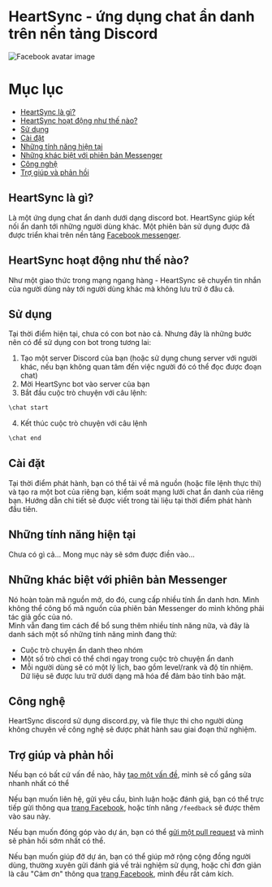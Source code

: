 # HeartSync - ứng dụng chat ẩn danh trên nền tảng Discord

![Facebook avatar image](https://scontent.fhan2-2.fna.fbcdn.net/v/t1.6435-9/206655953_403676684598926_2393075570746251864_n.png?_nc_cat=111&ccb=1-5&_nc_sid=973b4a&_nc_ohc=C17rj_188OkAX_9ItAa&_nc_ht=scontent.fhan2-2.fna&oh=3099dd882bdaa7e89723a094538ec313&oe=614A3ACC)

# Mục lục
- [HeartSync là gì?](#heartsync-là-gì)
- [HeartSync hoạt động như thế nào?](#heartsync-hoạt-động-như-thế-nào)
- [Sử dụng](#sử-dụng)
- [Cài đặt](#cài-đặt)
- [Những tính năng hiện tại](#những-tính-năng-hiện-tại)
- [Những khác biệt với phiên bản Messenger](#những-khác-biệt-với-phiên-bản-messenger)
- [Công nghệ](#công-nghệ)
- [Trợ giúp và phản hồi](#trợ-giúp-và-phản-hồi)

## HeartSync là gì?
Là một ứng dụng chat ẩn danh dưới dạng discord bot. HeartSync giúp kết nối ẩn danh tới những người dùng khác. Một phiên bản sử dụng được đã được triển khai trên nền tảng [Facebook messenger](https://www.facebook.com/adaptHeartSync).

## HeartSync hoạt động như thế nào?
Như một giao thức trong mạng ngang hàng - HeartSync sẽ chuyển tin nhắn của người dùng này tới người dùng khác mà không lưu trữ ở đâu cả.

## Sử dụng
Tại thời điểm hiện tại, chưa có con bot nào cả. Nhưng đây là những bước nên có để sử dụng con bot trong tương lai:
1. Tạo một server Discord của bạn (hoặc sử dụng chung server với người khác, nếu bạn không quan tâm đến việc người đó có thể đọc được đoạn chat)
2. Mời HeartSync bot vào server của bạn
3. Bắt đầu cuộc trò chuyện với câu lệnh:
```bash
\chat start
```
4. Kết thúc cuộc trò chuyện với câu lệnh
```bash
\chat end
```

## Cài đặt
Tại thời điểm phát hành, bạn có thể tải về mã nguồn (hoặc file lệnh thực thi) và tạo ra một bot của riêng bạn, kiểm soát mạng lưới chat ẩn danh của riêng bạn. Hướng dẫn chi tiết sẽ được viết trong tài liệu tại thời điểm phát hành đầu tiên.

## Những tính năng hiện tại
Chưa có gì cả... Mong mục này sẽ sớm được điền vào...

## Những khác biệt với phiên bản Messenger
Nó hoàn toàn mã nguồn mở, do đó, cung cấp nhiều tính ẩn danh hơn. Mình không thể công bố mã nguồn của phiên bản Messenger do mình không phải tác giả gốc của nó.
<br/>
Mình vẫn đang tìm cách để bổ sung thêm nhiều tính năng nữa, và đây là danh sách một số những tính năng mình đang thử:
- Cuộc trò chuyện ẩn danh theo nhóm
- Một số trò chơi có thể chơi ngay trong cuộc trò chuyện ẩn danh
- Mỗi người dùng sẽ có một lý lịch, bao gồm level/rank và độ tín nhiệm. Dữ liệu sẽ được lưu trữ dưới dạng mã hóa để đảm bảo tính bảo mật.

## Công nghệ
HeartSync discord sử dụng discord.py, và file thực thi cho người dùng không chuyên về công nghệ sẽ được phát hành sau giai đoạn thử nghiệm.

## Trợ giúp và phản hồi
Nếu bạn có bất cứ vấn đề nào, hãy [tạo một vấn đề](https://github.com/git-akihakune/HeartSync-discord/issues), mình sẽ cố gắng sửa nhanh nhất có thể
<br>

Nếu bạn muốn liên hệ, gửi yêu cầu, bình luận hoặc đánh giá, bạn có thể trực tiếp gửi thông qua [trang Facebook](https://www.facebook.com/adaptHeartSync), hoặc tính năng ```/feedback``` sẽ được thêm vào sau này.
<br>

Nếu bạn muốn đóng góp vào dự án, bạn có thể [gửi một pull request](https://github.com/git-akihakune/HeartSync-discord/pulls) và mình sẽ phản hồi sớm nhất có thể.
<br>

Nếu bạn muốn giúp đỡ dự án, bạn có thể giúp mở rộng cộng đồng người dùng, thường xuyên gửi đánh giá về trải nghiệm sử dụng, hoặc chỉ đơn giản là câu "Cảm ơn" thông qua [trang Facebook](https://www.facebook.com/adaptHeartSync), mình đều rất cảm kích.